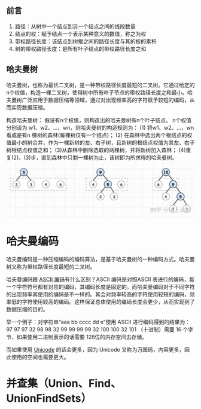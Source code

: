 

## 前言
1. 路径：从树中一个结点到另一个结点之间的线段数量
2. 结点的权：赋予结点一个表示某种意义的数值，称之为权
3. 带权路径长度：该结点到树根之间的路径长度与其的权的乘积
4. 树的带权路径长度：是所有叶子结点的带权路径长度之和

## 哈夫曼树
哈夫曼树，也称为最优二叉树，是一种带权路径长度最短的二叉树。它通过给定的n个权值，构造一棵二叉树，使得树中所有叶子节点的带权路径长度之和最小。哈夫曼树广泛应用于数据压缩等领域，通过对出现频率高的字符赋予较短的编码，从而实现数据压缩。

构造哈夫曼树：
假设有n个权值，则构造出的哈夫曼树有n个叶子结点。 n个权值分别设为 w1、w2、…、wn，则哈夫曼树的构造规则为：
(1) 将w1、w2、…，wn看成是有n 棵树的森林(每棵树仅有一个结点)；
(2) 在森林中选出两个根结点的权值最小的树合并，作为一棵新树的左、右子树，且新树的根结点权值为其左、右子树根结点权值之和；
(3)从森林中删除选取的两棵树，并将新树加入森林；
(4)重复(2)、(3)步，直到森林中只剩一棵树为止，该树即为所求得的哈夫曼树。
![输入图片说明](/imgs/2025-07-01/LOXUmnrBt7I5Gpek.png)

# 哈夫曼编码
哈夫曼编码是一种压缩编码的编码算法，是基于哈夫曼树的一种编码方式。哈夫曼树又称为带权路径长度最短的二叉树。

哈夫曼编码跟 [ASCII 编码](https://zhida.zhihu.com/search?content_id=180456551&content_type=Article&match_order=1&q=ASCII+%E7%BC%96%E7%A0%81&zd_token=eyJhbGciOiJIUzI1NiIsInR5cCI6IkpXVCJ9.eyJpc3MiOiJ6aGlkYV9zZXJ2ZXIiLCJleHAiOjE3NTE1MzEwMDQsInEiOiJBU0NJSSDnvJbnoIEiLCJ6aGlkYV9zb3VyY2UiOiJlbnRpdHkiLCJjb250ZW50X2lkIjoxODA0NTY1NTEsImNvbnRlbnRfdHlwZSI6IkFydGljbGUiLCJtYXRjaF9vcmRlciI6MSwiemRfdG9rZW4iOm51bGx9.NwLnEgPZdhlv7_-dKEiX48TRZ-b682wA4iY8xQXjwPM&zhida_source=entity)有什么区别？ASCII 编码是对照ASCII 表进行的编码，每一个字符符号都有对应的编码，其编码长度是固定的。而哈夫曼编码对于不同字符的出现频率其使用的编码是不一样的。其会对频率较高的字符使用较短的编码，频率低的字符使用较高的编码。这样保证总体使用的编码长度会更少，从而实现到了数据压缩的目的。

举一个例子：对字符串“aaa bb cccc dd e”使用 ASCII 进行编码得到的结果为：97 97 97 32 98 98 32 99 99 99 99 32 100 100 32 101 （十进制）需要 16 个字节，如果使用二进制表示的话需要 128位的内存空间去存储。

而如果使用 [Unicode](https://zhida.zhihu.com/search?content_id=180456551&content_type=Article&match_order=1&q=Unicode&zd_token=eyJhbGciOiJIUzI1NiIsInR5cCI6IkpXVCJ9.eyJpc3MiOiJ6aGlkYV9zZXJ2ZXIiLCJleHAiOjE3NTE1MzEwMDQsInEiOiJVbmljb2RlIiwiemhpZGFfc291cmNlIjoiZW50aXR5IiwiY29udGVudF9pZCI6MTgwNDU2NTUxLCJjb250ZW50X3R5cGUiOiJBcnRpY2xlIiwibWF0Y2hfb3JkZXIiOjEsInpkX3Rva2VuIjpudWxsfQ.6Rc6V53-Xk0M46DLW1qoZP16oyCta7ynUy7eyOlztag&zhida_source=entity) 的话会更多，因为 Unicode 又称为万国码，内容更多，因此使用的空间也需要更大。

# 并查集（Union、Find、UnionFindSets）

<!--stackedit_data:
eyJoaXN0b3J5IjpbMTk4Mjg4MTU1NCwyNDYwODA1NDAsMjAzMz
U2Njk5Myw3MzI2NDQzMTQsNzg0NzMwMjAxXX0=
-->